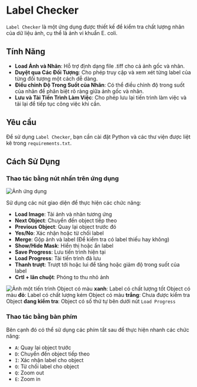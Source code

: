 # Label Checker

`Label Checker` là một ứng dụng được thiết kế để kiểm tra chất lượng nhãn của dữ liệu ảnh, cụ thể là ảnh vi khuẩn E. coli.

## Tính Năng

- **Load Ảnh và Nhãn**: Hỗ trợ định dạng file .tiff cho cả ảnh gốc và nhãn.
- **Duyệt qua Các Đối Tượng**: Cho phép truy cập và xem xét từng label của từng đối tượng một cách dễ dàng.
- **Điều chỉnh Độ Trong Suốt của Nhãn**: Có thể điều chỉnh độ trong suốt của nhãn để phân biệt rõ ràng giữa ảnh gốc và nhãn.
- **Lưu và Tải Tiến Trình Làm Việc**: Cho phép lưu lại tiến trình làm việc và tải lại để tiếp tục công việc khi cần.

## Yêu cầu

Để sử dụng `Label Checker`, bạn cần cài đặt Python và các thư viện được liệt kê trong `requirements.txt`.

## Cách Sử Dụng

### Thao tác bằng nút nhấn trên ứng dụng

![Ảnh ứng dụng](https://i.imgur.com/0ADtRwe.png)

Sử dụng các nút giao diện để thực hiện các chức năng:

- **Load Image**: Tải ảnh và nhãn tương ứng
- **Next Object**: Chuyển đến object tiếp theo
- **Previous Object**: Quay lại object trước đó
- **Yes/No**: Xác nhận hoặc từ chối label
- **Merge**: Gộp ảnh và label (Để kiểm tra có label thiếu hay không)
- **Show/Hide Mask**: Hiển thị hoặc ẩn label
- **Save Progress**: Lưu tiến trình hiện tại
- **Load Progress**: Tải tiến trình đã lưu
- **Thanh trượt**: Trượt tới hoặc lui để tăng hoặc giảm độ trong suốt của label
- **Crtl + lăn chuột**: Phóng to thu nhỏ ảnh

![Ảnh một tiến trình](https://i.imgur.com/dO5GXmW.png)
Object có màu **xanh**: Label có chất lượng tốt
Object có màu **đỏ**: Label có chất lượng kém
Object có màu **trắng**: Chưa được kiểm tra
Object **đang kiểm tra**: Object có số thứ tự bên dưới nút `Load Progress`

### Thao tác bằng bàn phím

Bên cạnh đó có thể sử dụng các phím tắt sau để thực hiện nhanh các chức năng:

- `A`: Quay lại object trước
- `D`: Chuyển đến object tiếp theo
- `I`: Xác nhận label cho object
- `O`: Từ chối label cho object
- `Q`: Zoom out
- `E`: Zoom in
